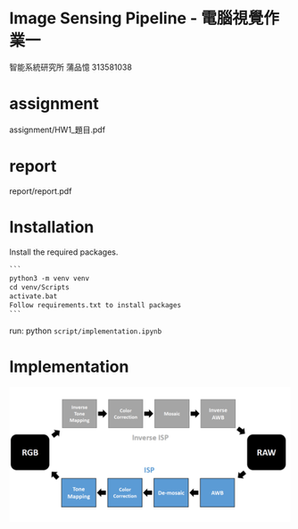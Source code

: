 # Image Sensing Pipeline - 電腦視覺作業一

智能系統研究所 蒲品憶 313581038

# assignment

assignment/HW1_題目.pdf

# report

report/report.pdf

# Installation

Install the required packages.

    ```
    python3 -m venv venv
    cd venv/Scripts
    activate.bat
    Follow requirements.txt to install packages
    ```
    


run: python `script/implementation.ipynb` 

# Implementation 
![pipline.png](assignment/pipline.png)